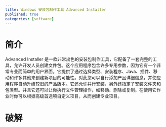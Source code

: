 ```yaml
---
title: Windows 安装包制作工具 Advanced Installer
published: true
categories: [software]
---
```


# 简介
Advanced Installer 是一款非常出色的安装包制作工具，它配备了一套完整的工具，允许开发人员创建文件包。这个应用程序包含许多专用参数，因为它有一个非常专业而简单的用户界面。它提供了通过选择类型、安装程序、Java、插件、移动和许多其他来创建新项目的可能性。对此您可以自行添加产品详细信息，并使应用程序自动升级较旧的产品版本。它还允许并行安装，另外还指定了安装文件夹和包类型。并且它还可以让你执行文件管理操作，如移动、删除或复制。在使用它作业时你可以根据高级首选项自定义项目，从而创建专业项目。

# 破解 